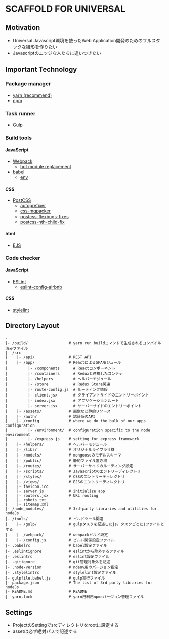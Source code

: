 # SCAFFOLD FOR UNIVERSAL

## Motivation

- Universal Javascript環境を使ったWeb Application開発のためのフルスタックな雛形を作りたい
- Javascriptのエッジな人たちに追いつきたい

## Important Technology

### Package manager

* [yarn (recommend)](https://yarnpkg.com/)
* [npm](https://www.npmjs.com/)

### Task runner

* [Gulp](http://gulpjs.com/)

### Build tools

#### JavaScript

* [Webpack](https://webpack.github.io/)
    * [hot module replacement](https://github.com/webpack/docs/wiki/hot-module-replacement-with-webpack)
* [babel](https://babeljs.io/)
    * [env](https://github.com/babel/babel-preset-env)

#### CSS

* [PostCSS](http://postcss.org/) 
    * [autoprefixer](https://github.com/postcss/autoprefixer)
    * [css-mqpacker](https://github.com/hail2u/node-css-mqpacker)
    * [postcss-flexbugs-fixes](https://github.com/luisrudge/postcss-flexbugs-fixes)
    * [postcss-nth-child-fix](https://github.com/MattDiMu/postcss-nth-child-fix)

#### html

* [EJS](http://www.embeddedjs.com/)

### Code checker

#### JavaScript

* [ESLint](http://eslint.org/)
    * [eslint-config-airbnb](https://github.com/airbnb/javascript/tree/master/packages/eslint-config-airbnb)

#### CSS

* [stylelint](https://stylelint.io/)

## Directory Layout
```text
.
|- /build/                  # yarn run buildコマンドで生成されるコンパイル済みファイル
|- /src
|    |- /api/               # REST API
|    |- /app/               # ReactによるSPAモジュール
|         |- /components      # Reactコンポーネント
|         |- /containers      # Reduxと連携したコンテナ
|         |- /helpers         # ヘルパーモジュール
|         |- /store           # Redux Store関連
|         |- route-config.js  # ルーティング情報
|         |- client.jsx       # クライアントサイドのエントリーポイント
|         |- index.jsx        # アプリケーションルート
|         |- server.jsx       # サーバーサイドのエントリーポイント
|    |- /assets/            # 画像など静的リソース
|    |- /auth/              # 認証系のAPI
|    |- /config             # where we do the bulk of our apps configuration
|         |- /environment/  # configuration specific to the node environment
|         |- /express.js    # setting for express framework
|    |- /helpers/           # ヘルパーモジュール
|    |- /libs/              # オリジナルライブラリ群
|    |- /models/            # mongooseのモデルスキーマ
|    |- /public/            # 静的ファイル置き場
|    |- /routes/            # サーバーサイドのルーティング設定
|    |- /scripts/           # Javascriptのエントリーディレクトリ
|    |- /styles/            # CSSのエントリーディレクトリ
|    |- /views/             # EJSのエントリーディレクトリ
|    |- favicon.ico
|    |- server.js           # initialize app
|    |- routers.jsx         # URL routing
|    |- robots.txt
|    |- sitemap.xml
|- /node_modules/           # 3rd-party libraries and utilities for nodeJs
|- /tools/                  # ビルドツール関連
|    |- /gulp/              # gulpタスクを記述したjs。タスクごとに1ファイルとする
|    |- /webpack/           # webpackビルド設定
|    |- /config.js          # ビルド関係設定ファイル
|- .babelrc                 # babel設定ファイル
|- .eslintignore            # eslintから除外するファイル
|- .eslintrc                # eslint設定ファイル
|- .gitignore               # git管理対象外を記述
|- .node-version            # ndenv用のバージョン指定
|- .stylelintrc             # stylelint設定ファイル
|- gulpfile.babel.js        # gulp実行ファイル
|- package.json             # The list of 3rd party libraries for nodeJs
|- README.md                # README
|- yarn.lock                # yarn用利用npmsバージョン管理ファイル
```
## Settings
- ProjectのSettingでsrcディレクトリをrootに設定する
- assetは必ず絶対パスで記述する
